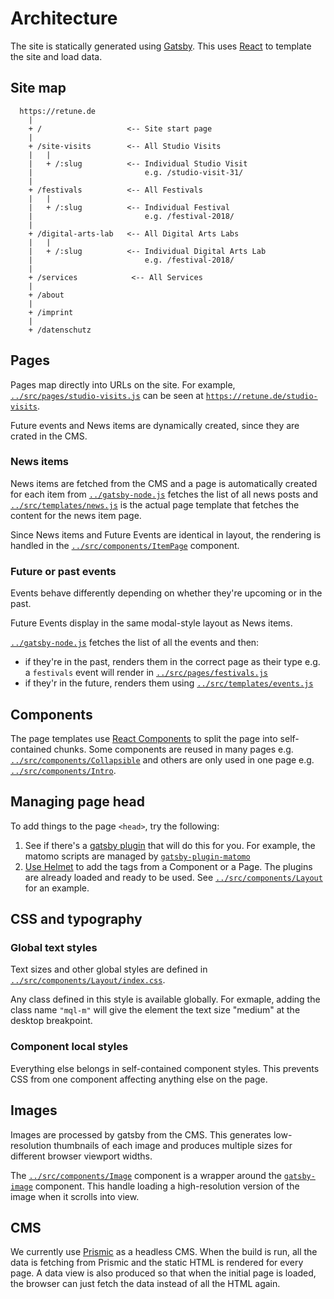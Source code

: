 # Architecture

The site is statically generated using [Gatsby](https://www.gatsbyjs.org/). This uses [React](https://reactjs.org/) to template the site and load data.

## Site map

```
  https://retune.de
    |
    + /                   <-- Site start page
    |
    + /site-visits        <-- All Studio Visits
    |   |
    |   + /:slug          <-- Individual Studio Visit
    |                         e.g. /studio-visit-31/
    |
    + /festivals          <-- All Festivals
    |   |
    |   + /:slug          <-- Individual Festival
    |                         e.g. /festival-2018/
    |
    + /digital-arts-lab   <-- All Digital Arts Labs
    |   |
    |   + /:slug          <-- Individual Digital Arts Lab
    |                         e.g. /festival-2018/
    |
    + /services            <-- All Services
    |
    + /about
    |
    + /imprint
    |
    + /datenschutz
```

## Pages

Pages map directly into URLs on the site. For example, [`../src/pages/studio-visits.js`](../src/pages/studio-visits.js) can be seen at [`https://retune.de/studio-visits`]().

Future events and News items are dynamically created, since they are crated in the CMS.

### News items

News items are fetched from the CMS and a page is automatically created for each item from [`../gatsby-node.js`](../gatsby-node.js) fetches the list of all news posts and [`../src/templates/news.js`](../src/templates/news.js) is the actual page template that fetches the content for the news item page.

Since News items and Future Events are identical in layout, the rendering is handled in the [`../src/components/ItemPage`](../src/components/ItemPage) component.

### Future or past events

Events behave differently depending on whether they're upcoming or in the past.

Future Events display in the same modal-style layout as News items.

[`../gatsby-node.js`](../gatsby-node.js) fetches the list of all the events and then:

- if they're in the past, renders them in the correct page as their type e.g. a `festivals` event will render in [`../src/pages/festivals.js`](../src/pages/festivals.js)
- if they'r in the future, renders them using [`../src/templates/events.js`](../src/templates/events.js)

## Components

The page templates use [React Components](https://reactjs.org/docs/components-and-props.html) to split the page into self-contained chunks. Some components are reused in many pages e.g. [`../src/components/Collapsible`](../src/components/Collapsible) and others are only used in one page e.g. [`../src/components/Intro`](../src/components/Intro).

## Managing page head

To add things to the page `<head>`, try the following:

1. See if there's a [gatsby plugin](https://www.gatsbyjs.org/plugins/) that will do this for you. For example, the matomo scripts are managed by [`gatsby-plugin-matomo`](https://www.gatsbyjs.org/packages/gatsby-plugin-matomo/)
2. [Use Helmet](https://www.gatsbyjs.org/docs/add-page-metadata/#using-react-helmet-and-gatsby-plugin-react-helmet) to add the tags from a Component or a Page. The plugins are already loaded and ready to be used. See [`../src/components/Layout`](../src/components/Layout) for an example.

## CSS and typography

### Global text styles

Text sizes and other global styles are defined in [`../src/components/Layout/index.css`](../src/components/Layout/index.css).

Any class defined in this style is available globally. For exmaple, adding the class name `"mql-m"` will give the element the text size "medium" at the desktop breakpoint.

### Component local styles

Everything else belongs in self-contained component styles. This prevents CSS from one component affecting anything else on the page.

## Images

Images are processed by gatsby from the CMS. This generates low-resolution thumbnails of each image and produces multiple sizes for different browser viewport widths.

The [`../src/components/Image`](../src/components/Image) component is a wrapper around the [`gatsby-image`](https://www.gatsbyjs.org/docs/working-with-images/) component. This handle loading a high-resolution version of the image when it scrolls into view.

## CMS

We currently use [Prismic](https://prismic.io/) as a headless CMS. When the build is run, all the data is fetching from Prismic and the static HTML is rendered for every page. A data view is also produced so that when the initial page is loaded, the browser can just fetch the data instead of all the HTML again.
